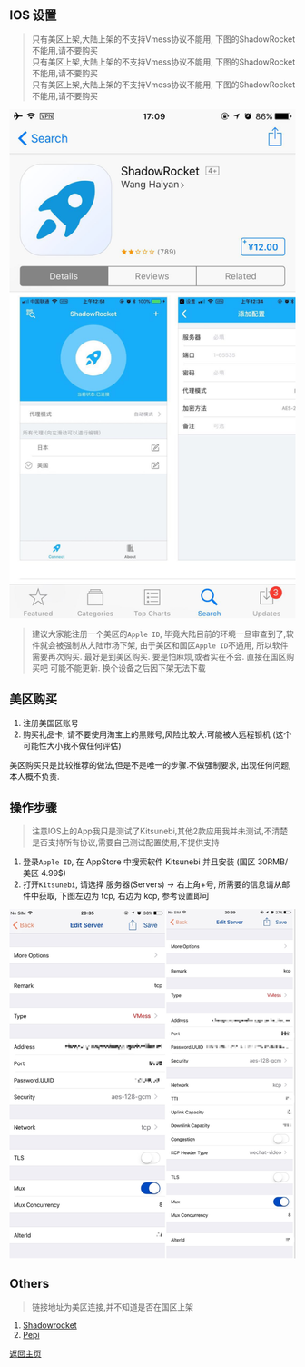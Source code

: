 ## IOS 设置

> 只有美区上架,大陆上架的不支持Vmess协议不能用, 下图的ShadowRocket不能用,请不要购买  
> 只有美区上架,大陆上架的不支持Vmess协议不能用, 下图的ShadowRocket不能用,请不要购买  
> 只有美区上架,大陆上架的不支持Vmess协议不能用, 下图的ShadowRocket不能用,请不要购买  

![ShadowRocket](pics/ShadowRocket.jpg)

> 建议大家能注册一个美区的`Apple ID`, 毕竟大陆目前的环境一旦审查到了,软件就会被强制从大陆市场下架, 
由于美区和国区`Apple ID`不通用, 所以软件需要再次购买. 最好是到美区购买. 要是怕麻烦,或者实在不会. 直接在国区购买吧 可能不能更新. 换个设备之后因下架无法下载

## 美区购买

1. 注册美国区账号
2. 购买礼品卡, 请不要使用淘宝上的黑账号,风险比较大.可能被人远程锁机 (这个可能性大小我不做任何评估)

美区购买只是比较推荐的做法,但是不是唯一的步骤.不做强制要求, 出现任何问题,本人概不负责.

## 操作步骤

> 注意IOS上的App我只是测试了Kitsunebi,其他2款应用我并未测试,不清楚是否支持所有协议,需要自己测试配置使用,不提供支持

1. 登录`Apple ID`, 在 AppStore 中搜索软件 Kitsunebi 并且安装 (国区 30RMB/美区 4.99$)
2. 打开`Kitsunebi`, 请选择 服务器(Servers) -> 右上角+号, 所需要的信息请从邮件中获取, 下图左边为 tcp, 右边为 kcp, 参考设置即可

 ![Kitsunebi_settings](pics/Kitsunebi_settings.jpg)
 
## Others 
> 链接地址为美区连接,并不知道是否在国区上架

1. [Shadowrocket](https://itunes.apple.com/us/app/shadowrocket/id932747118?mt=8)
2. [Pepi](https://www.v2ray.com/itunes/us/pepi/id1283082051/)
 
[返回主页](README.md)

